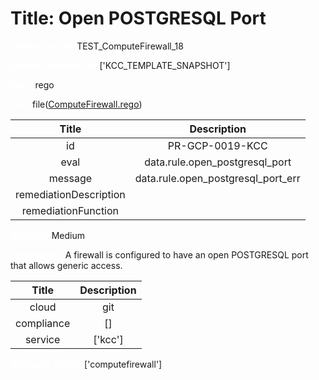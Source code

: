 



# Title: Open POSTGRESQL Port


***<font color="white">Master Test Id:</font>*** TEST_ComputeFirewall_18

***<font color="white">Master Snapshot Id:</font>*** ['KCC_TEMPLATE_SNAPSHOT']

***<font color="white">type:</font>*** rego

***<font color="white">rule:</font>*** file([ComputeFirewall.rego])  
  
  
  
  

|Title|Description|
| :---: | :---: |
|id|PR-GCP-0019-KCC|
|eval|data.rule.open_postgresql_port|
|message|data.rule.open_postgresql_port_err|
|remediationDescription||
|remediationFunction||


***<font color="white">Severity:</font>*** Medium

***<font color="white">Description:</font>*** A firewall is configured to have an open POSTGRESQL port that allows generic access.  
  
  

|Title|Description|
| :---: | :---: |
|cloud|git|
|compliance|[]|
|service|['kcc']|


***<font color="white">Resource Types:</font>*** ['computefirewall']


[ComputeFirewall.rego]: https://github.com/prancer-io/prancer-compliance-test/tree/master/google/kcc/ComputeFirewall.rego
